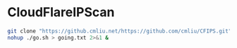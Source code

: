 # CloudFlareIPScan

``` bash
git clone "https://github.cmliu.net/https://github.com/cmliu/CFIPS.git" && cd CFIPS && chmod +x go.sh process_ip.py TestCloudFlareIP.py Pscan
nohup ./go.sh > going.txt 2>&1 &
```
